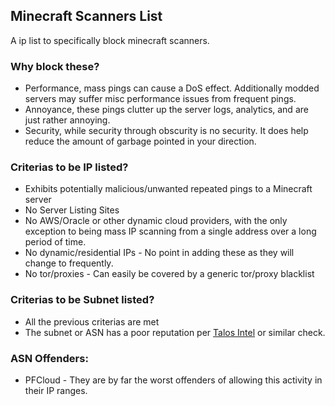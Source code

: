 ## Minecraft Scanners List

A ip list to specifically block minecraft scanners.

### Why block these?
* Performance, mass pings can cause a DoS effect.  Additionally modded servers may suffer misc performance issues from frequent pings.
* Annoyance, these pings clutter up the server logs, analytics, and are just rather annoying.
* Security, while security through obscurity is no security.  It does help reduce the amount of garbage pointed in your direction.

### Criterias to be IP listed?
* Exhibits potentially malicious/unwanted repeated pings to a Minecraft server
* No Server Listing Sites
* No AWS/Oracle or other dynamic cloud providers, with the only exception to being mass IP scanning from a single address over a long period of time.
* No dynamic/residential IPs - No point in adding these as they will change to frequently.
* No tor/proxies - Can easily be covered by a generic tor/proxy blacklist

### Criterias to be Subnet listed?
* All the previous criterias are met
* The subnet or ASN has a poor reputation per [Talos Intel](https://talosintelligence.com/reputation_center/) or similar check.



### ASN Offenders:
* PFCloud - They are by far the worst offenders of allowing this activity in their IP ranges.
